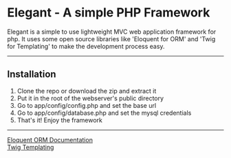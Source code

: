 Elegant - A simple PHP Framework
================================

Elegant is a simple to use lightweight MVC web application framework for php. It uses some open source libraries like 'Eloquent for ORM' and 'Twig for Templating' to make the development process easy.

<hr>

Installation
-------------

1) Clone the repo or download the zip and extract it
2) Put it in the root of the webserver's public directory
3) Go to app/config/config.php and set the base url
4) Go to app/config/database.php and set the mysql credentials
5) That's it! Enjoy the framework

<hr>

[Eloquent ORM Documentation](http://laravel.com/docs/4.2/eloquent)
<br>
[Twig Templating](http://twig.sensiolabs.org/)
